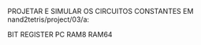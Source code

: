 PROJETAR E SIMULAR OS CIRCUITOS CONSTANTES EM nand2tetris/project/03/a:

BIT
REGISTER
PC
RAM8
RAM64
